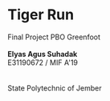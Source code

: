 # Tiger Run
Final Project PBO Greenfoot\
\
__Elyas Agus Suhadak__\
E31190672 / MIF A'19\
\
\
State Polytechnic of Jember
